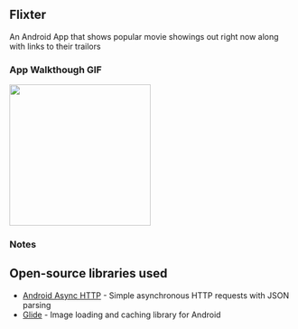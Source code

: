 ## Flixter

An Android App that shows popular movie showings out right now along with links to their trailors 


### App Walkthough GIF

<img src="WalkThrough.gif" width=250><br>

### Notes



## Open-source libraries used
- [Android Async HTTP](https://github.com/codepath/CPAsyncHttpClient) - Simple asynchronous HTTP requests with JSON parsing
- [Glide](https://github.com/bumptech/glide) - Image loading and caching library for Android
